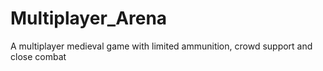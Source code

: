 # Multiplayer_Arena
A multiplayer medieval game with limited ammunition, crowd support and close combat
